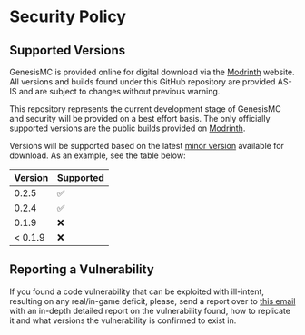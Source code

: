 # Security Policy

## Supported Versions

GenesisMC is provided online for digital download via the
[Modrinth](https://modrinth.com/plugin/genesismc/) website.  
All versions and builds found under this GitHub repository are
provided AS-IS and are subject to changes without previous warning.

This repository represents the current development stage of GenesisMC
and security will be provided on a best effort basis. The only
officially supported versions are the public builds provided on
[Modrinth](https://modrinth.com/plugin/genesismc/versions).

Versions will be supported based on the latest [minor version](https://semver.org/)
available for download. As an example, see the table below:


| Version | Supported          |
| ------- | ------------------ |
| 0.2.5   | :white_check_mark: |
| 0.2.4   | ✅                 |
| 0.1.9   | :x:                |
| < 0.1.9 | :x:                |

## Reporting a Vulnerability

If you found a code vulnerability that can be exploited with
ill-intent, resulting on any real/in-game deficit, please, send a report
over to [this email](mailto:security@genesismc.org) with an in-depth
detailed report on the vulnerability found, how to replicate it and what
versions the vulnerability is confirmed to exist in.

